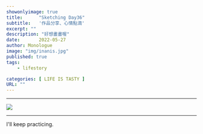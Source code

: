 ```yaml
---
showonlyimage: true
title:      "Sketching Day36"
subtitle:   '作品分享、心情點滴'
excerpt: ""
description: "好想畫畫喔"
date:       2022-05-27
author: Monologue    
image: "img/inanis.jpg"
published: true 
tags:
    - lifestory

categories: [ LIFE IS TASTY ]
URL: ""
---
```

***

![](/blog/sketch/d36-1.jpg)  


***
I'll keep practicing.
<!--more-->
